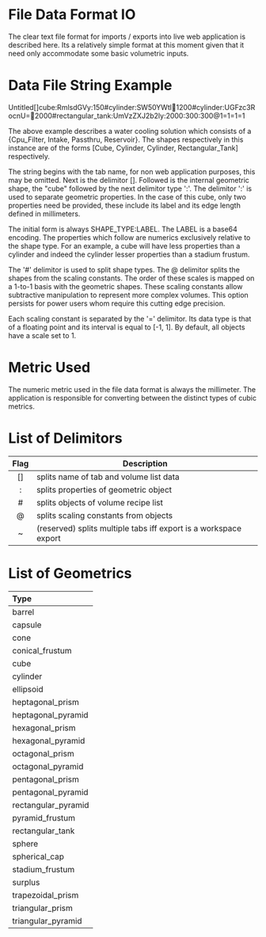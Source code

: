 # File Data Format IO

The clear text file format for imports / exports into live web application is described here. Its a relatively simple format at this moment given that it need only accommodate some basic volumetric inputs.

# Data File String Example

Untitled[]cube:RmlsdGVy:150#cylinder:SW50YWtl:100:1200#cylinder:UGFzc3RocnU=:100:2000#rectangular_tank:UmVzZXJ2b2ly:2000:300:300@1=1=1=1

The above example describes a water cooling solution which consists of a {Cpu_Filter, Intake, Passthru, Reservoir}. The shapes respectively in this instance are of the forms \[Cube, Cylinder, Cylinder, Rectangular_Tank\] respectively.

The string begins with the tab name, for non web application purposes, this may be omitted. Next is the delimitor []. Followed is the internal geometric shape, the "cube" followed by the next delimitor type ':'. The delimitor ':' is used to separate geometric properties. In the case of this cube, only two properties need be provided, these include its label and its edge length defined in millimeters.

The initial form is always SHAPE_TYPE:LABEL. The LABEL is a base64 encoding. The properties which follow are numerics exclusively relative to the shape type. For an example, a cube will have less properties than a cylinder and indeed the cylinder lesser properties than a stadium frustum.

The '#' delimitor is used to split shape types. The @ delimitor splits the shapes from the scaling constants. The order of these scales is mapped on a 1-to-1 basis with the geometric shapes. These scaling constants allow subtractive manipulation to represent more complex volumes. This option persists for power users whom require this cutting edge precision.

Each scaling constant is separated by the '=' delimitor. Its data type is that of a floating point and its interval is equal to [-1, 1]. By default, all objects have a scale set to 1.

# Metric Used

The numeric metric used in the file data format is always the millimeter. The application is responsible for converting between the distinct types of cubic metrics.

# List of Delimitors

| Flag | Description                                                          |
|:----:|----------------------------------------------------------------------|
| []   | splits name of tab and volume list data
| :    | splits properties of geometric object
| \#   | splits objects of volume recipe list
| @    | splits scaling constants from objects
| ~    | (reserved) splits multiple tabs iff export is a workspace export

# List of Geometrics

| Type |
|:-----|
| barrel |
| capsule |
| cone |
| conical_frustum |
| cube |
| cylinder |
| ellipsoid |
| heptagonal_prism |
| heptagonal_pyramid |
| hexagonal_prism |
| hexagonal_pyramid |
| octagonal_prism |
| octagonal_pyramid |
| pentagonal_prism |
| pentagonal_pyramid |
| rectangular_pyramid |
| pyramid_frustum |
| rectangular_tank |
| sphere |
| spherical_cap |
| stadium_frustum |
| surplus |
| trapezoidal_prism |
| triangular_prism |
| triangular_pyramid |
